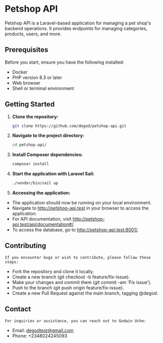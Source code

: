 # Petshop API

Petshop API is a Laravel-based application for managing a pet shop's backend operations. It provides endpoints for managing categories, products, users, and more.

## Prerequisites

Before you start, ensure you have the following installed:

- Docker
- PHP version 8.3 or later
- Web browser
- Shell or terminal environment

## Getting Started

1. **Clone the repository:**

   ```bash
   git clone https://github.com/degod/petshop-api.git
   ```

2. **Navigate to the project directory:**

	```bash
	cd petshop-api/
	```

3. **Install Composer dependencies:**

	```bash
	composer install
	```

4. **Start the application with Laravel Sail:**

	```bash
	./vendor/bin/sail up
	```

5. **Accessing the application:**

- The application should now be running on your local environment.
- Navigate to http://petshop-api.test in your browser to access the application.
- For API documentation, visit http://petshop-api.test/api/documentation#/.
- To access the database, go to http://petshop-api.test:8001/.

## Contributing

	If you encounter bugs or wish to contribute, please follow these steps:

- Fork the repository and clone it locally.
- Create a new branch (git checkout -b feature/fix-issue).
- Make your changes and commit them (git commit -am 'Fix issue').
- Push to the branch (git push origin feature/fix-issue).
- Create a new Pull Request against the main branch, tagging @degod.

## Contact

	For inquiries or assistance, you can reach out to Godwin Uche:

- Email: degodtest@gmail.com
- Phone: +2348024245093


